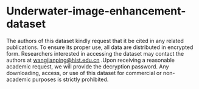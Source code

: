 # Underwater-image-enhancement-dataset
The authors of this dataset kindly request that it be cited in any related publications. To ensure its proper use, all data are distributed in encrypted form. Researchers interested in accessing the dataset may contact the authors at wangjianping@hist.edu.cn .Upon receiving a reasonable academic request, we will provide the decryption password. Any downloading, access, or use of this dataset for commercial or non-academic purposes is strictly prohibited.
